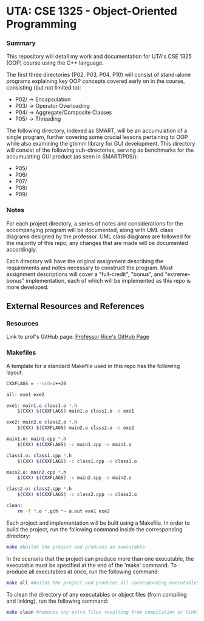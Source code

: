 # UTA: CSE 1325 - Object-Oriented Programming

### Summary
This repository will detail my work and documentation for UTA's CSE 1325 (OOP) course using the C++ language.

The first three directories (P02, P03, P04, P10) will consist of stand-alone programs explaining key OOP concepts covered 
early on in the course, consisting (but not limited to):
* P02/ -> Encapsulation
* P03/ -> Operator Overloading
* P04/ -> Aggregate/Composite Classes
* P05/ -> Threading

The following directory, indexed as SMART, will be an accumulation of a single program, further covering some crucial 
lessons pertaining to OOP while also examining the gtkmm library for GUI development. This directory will consist of the 
following sub-directories, serving as benchmarks for the accumulating GUI product (as seen in SMART/P09/):
* P05/
* P06/
* P07/
* P08/
* P09/

### Notes
For each project directory, a series of notes and considerations for the accompanying program will be documented, along 
with UML class diagrams designed by the professor. UML class diagrams are followed for the majority of this repo; any 
changes that are made will be documented accordingly.

Each directory will have the original assignment describing the requirements and notes necessary to construct the 
program. Most assignment descriptions will cover a "full-credit", "bonus", and "extreme-bonus" implementation, each of 
which will be implemented as this repo is more developed.

## External Resources and References
### Resources
Link to prof's GitHub page: [Professor Rice's GitHub Page](https://github.com/prof-rice)

### Makefiles
A template for a standard Makefile used in this repo has the following layout:
```bash
CXXFLAGS = --std=c++20

all: exe1 exe2

exe1: main1.o class1.o *.h
	$(CXX) $(CXXFLAGS) main1.o class1.o -o exe1

exe2: main2.o class2.o *.h
	$(CXX) $(CXXFLAGS) main2.o class2.o -o exe2

main1.o: main1.cpp *.h
	$(CXX) $(CXXFLAGS) -c main1.cpp -o main1.o

class1.o: class1.cpp *.h
	$(CXX) $(CXXFLAGS) -c class1.cpp -o class1.o

main2.o: main2.cpp *.h
	$(CXX) $(CXXFLAGS) -c main2.cpp -o main2.o

class2.o: class2.cpp *.h
	$(CXX) $(CXXFLAGS) -c class2.cpp -o class2.o

clean:
	rm -f *.o *.gch *~ a.out exe1 exe2
``` 

Each project and implementation will be built using a Makefile. In order to build the project, run the following command 
inside the corresponding directory:
```bash
make #builds the project and produces an executable
```

In the scenario that the project can produce more than one executable, the executable must be specified at the end of the 
'make' command. To produce all executables at once, run the following command:
```bash
make all #builds the project and produces all corresponding executables
```

To clean the directory of any executables or object files (from compiling and linking), run the following command:
```bash
make clean #removes any extra files resulting from compilation or linkage of src files
```
